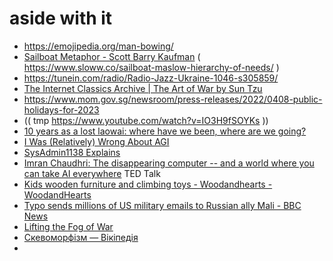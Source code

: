 # aside with it 
- https://emojipedia.org/man-bowing/ 
- [Sailboat Metaphor - Scott Barry Kaufman](https://scottbarrykaufman.com/sailboat-metaphor/#:~:text=The%20human%20needs%20that%20comprise,work%20together%20toward%20greater%20stability.)  ( https://www.sloww.co/sailboat-maslow-hierarchy-of-needs/ )
- https://tunein.com/radio/Radio-Jazz-Ukraine-1046-s305859/
- [The Internet Classics Archive | The Art of War by Sun Tzu](http://classics.mit.edu/Tzu/artwar.html) 
- https://www.mom.gov.sg/newsroom/press-releases/2022/0408-public-holidays-for-2023
- (( tmp https://www.youtube.com/watch?v=IO3H9fSOYKs ))
- [10 years as a lost laowai: where have we been, where are we going?](https://www.lostlaowai.com/blog/site-stuff/10-years-lost-laowai-going/) 
- [I Was (Relatively) Wrong About AGI](https://cerebralab.com/I_Was_%28Relatively%29_Wrong_About_AGI?mode=about) 
- [SysAdmin1138 Explains](https://sysadmin1138.net/mt/blog/) 
- [Imran Chaudhri: The disappearing computer -- and a world where you can take AI everywhere](https://www.ted.com/talks/imran_chaudhri_the_disappearing_computer_and_a_world_where_you_can_take_ai_everywhere/c) TED Talk 
- [Kids wooden furniture and climbing toys - Woodandhearts - WoodandHearts](https://woodandhearts.com/)
- [Typo sends millions of US military emails to Russian ally Mali - BBC News](https://www.bbc.com/news/world-us-canada-66226873)
- [Lifting the Fog of War](https://archive.nytimes.com/www.nytimes.com/books/first/o/owens-fog.html)
- [Скевоморфізм — Вікіпедія](https://uk.wikipedia.org/wiki/%D0%A1%D0%BA%D0%B5%D0%B2%D0%BE%D0%BC%D0%BE%D1%80%D1%84%D1%96%D0%B7%D0%BC)
- 
